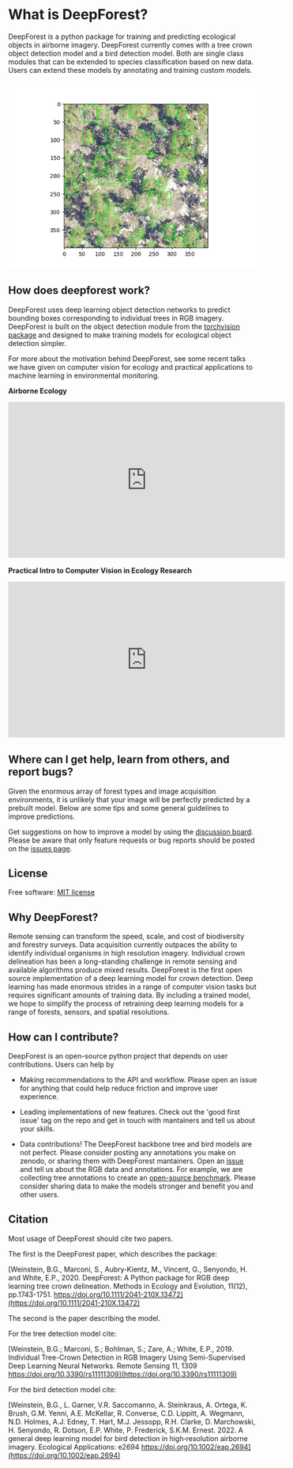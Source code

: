 # What is DeepForest?

DeepForest is a python package for training and predicting ecological objects in airborne imagery. DeepForest currently comes with a tree crown object detection model and a bird detection model. Both are single class modules that can be extended to species classification based on new data. Users can extend these models by annotating and training custom models.

![](../www/image.png)

## How does deepforest work?

DeepForest uses deep learning object detection networks to predict bounding boxes corresponding to individual trees in RGB imagery. 
DeepForest is built on the object detection module from the [torchvision package](http://pytorch.org/vision/stable/index.html) and designed to make training models for ecological object detection simpler.

For more about the motivation behind DeepForest, see some recent talks we have given on computer vision for ecology and practical applications to machine learning in environmental monitoring.

**Airborne Ecology**

<iframe width="560" height="315" src="https://www.youtube.com/embed/O4K95-0W5FE?si=Vw8-yFLgRWaVIdbu" title="YouTube video player" frameborder="0" allow="accelerometer; autoplay; clipboard-write; encrypted-media; gyroscope; picture-in-picture; web-share" allowfullscreen></iframe>

**Practical Intro to Computer Vision in Ecology Research**

[<iframe width="560" height="315" src="https://www.youtube.com/embed/r7zqn4AZmb0?start=1080" title="YouTube video player" frameborder="0" allow="accelerometer; autoplay; clipboard-write; encrypted-media; gyroscope; picture-in-picture" allowfullscreen></iframe>](https://youtu.be/wRBG74STulc?si=SRMWh6n9VlRU8kff)

## Where can I get help, learn from others, and report bugs?

Given the enormous array of forest types and image acquisition environments, it is unlikely that your image will be perfectly predicted by a prebuilt model. Below are some tips and some general guidelines to improve predictions.

Get suggestions on how to improve a model by using the [discussion board](https://github.com/weecology/DeepForest/discussions). Please be aware that only feature requests or bug reports should be posted on the [issues page](https://github.com/weecology/DeepForest/issues).

## License

Free software: [MIT license](https://github.com/weecology/DeepForest/blob/master/LICENSE)

## Why DeepForest?

Remote sensing can transform the speed, scale, and cost of biodiversity and forestry surveys. Data acquisition currently outpaces the ability to identify individual organisms in high resolution imagery. Individual crown delineation has been a long-standing challenge in remote sensing and available algorithms produce mixed results. DeepForest is the first open source implementation of a deep learning model for crown detection. Deep learning has made enormous strides in a range of computer vision tasks but requires significant amounts of training data. By including a trained model, we hope to simplify the process of retraining deep learning models for a range of forests, sensors, and spatial resolutions.

## How can I contribute?

DeepForest is an open-source python project that depends on user contributions. Users can help by

* Making recommendations to the API and workflow. Please open an issue for anything that could help reduce friction and improve user experience.

* Leading implementations of new features. Check out the 'good first issue' tag on the repo and get in touch with mantainers and tell us about your skills. 

* Data contributions! The DeepForest backbone tree and bird models are not perfect. Please consider posting any annotations you make on zenodo, or sharing them with DeepForest mantainers. Open an [issue](https://github.com/weecology/DeepForest/issues) and tell us about the RGB data and annotations. For example, we are collecting tree annotations to create an [open-source benchmark](https://milliontrees.idtrees.org/). Please consider sharing data to make the models stronger and benefit you and other users. 

## Citation

Most usage of DeepForest should cite two papers.

The first is the DeepForest paper, which describes the package:

[Weinstein, B.G., Marconi, S., Aubry‐Kientz, M., Vincent, G., Senyondo, H. and White, E.P., 2020. DeepForest: A Python package for RGB deep learning tree crown delineation. Methods in Ecology and Evolution, 11(12), pp.1743-1751. https://doi.org/10.1111/2041-210X.13472](https://doi.org/10.1111/2041-210X.13472)

The second is the paper describing the model.

For the tree detection model cite:

[Weinstein, B.G.; Marconi, S.; Bohlman, S.; Zare, A.; White, E.P., 2019. Individual Tree-Crown Detection in RGB Imagery Using Semi-Supervised Deep Learning Neural Networks. Remote Sensing 11, 1309 https://doi.org/10.3390/rs11111309](https://doi.org/10.3390/rs11111309)

For the bird detection model cite:

[Weinstein, B.G., L. Garner, V.R. Saccomanno, A. Steinkraus, A. Ortega, K. Brush, G.M. Yenni, A.E. McKellar, R. Converse, C.D. Lippitt, A. Wegmann, N.D. Holmes, A.J. Edney, T. Hart, M.J. Jessopp, R.H. Clarke, D. Marchowski, H. Senyondo, R. Dotson, E.P. White, P. Frederick, S.K.M. Ernest. 2022. A general deep learning model for bird detection in high‐resolution airborne imagery. Ecological Applications: e2694 https://doi.org/10.1002/eap.2694](https://doi.org/10.1002/eap.2694)